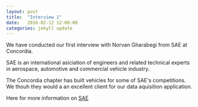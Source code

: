 ```yaml
---
layout: post
title:  "Interview 1"
date:   2016-02-12 12:00:00
categories: jekyll update
---
```

We have conducted our first interview with Norvan Gharabegi from SAE at Concordia.

SAE is an international asiciation of engineers and related technical experts in aerospace, automotive and commercial vehicle industry.

The Concordia chapter has built vehicles for some of SAE's competitions. We thouh they would a an excellent client for our data aquisition application.

Here for more information on [SAE][SAE]


[SAE]: http://www.sae.org/about/